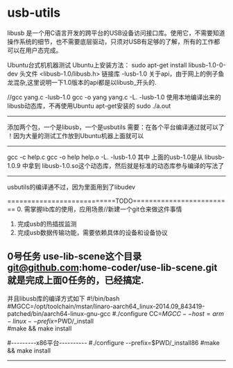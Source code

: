 # usb-utils
 libusb 是一个用C语言开发的跨平台的USB设备访问接口库。使用它，不需要知道操作系统的细节，也不需要底层驱动，只须对USB有足够的了解，所有的工作都可以在用户态完成。

 Ubuntu台式机机器测试
 Ubuntu上安装方法：
	 sudo apt-get install libusb-1.0-0-dev
	 头文件 <libusb-1.0/libusb.h>
	 链接库 -lusb-1.0
	 关于api，由于网上的例子鱼龙混杂,这里说明一下1.0版本的api都是以libusb_开头的.

//gcc yang.c -lusb-1.0
gcc -o yang yang.c -L. -lusb-1.0 使用本地编译出来的libusb动态库，不再使用Ubuntu apt-get安装的
sudo ./a.out

-----------------------------------------------------

添加两个包，一个是libusb，一个是usbutils
需要：在各个平台编译通过就可以了 ！因为大量的测试工作放到Ubuntu机器上面就可以

---------------------------------------------------
gcc -c help.c
gcc -o help help.o -L. -lusb-1.0
其中 上面的usb-1.0是从 libusb-1.0.9 中拿到 libusb-1.0.so这个动态库，然后就是标准的动态库参与编译的写法了

----------------------------------------------------
usbutils的编译通不过，因为里面用到了libudev



===========================TODO=========================
0. 需掌握lib库的使用，应用场景//新建一个git仓来做这件事情
1. 完成usb的热插拔监测
2. 完成usb数据传输功能，需要依赖具体的设备和设备协议


0号任务
use-lib-scene这个目录 git@github.com:home-coder/use-lib-scene.git就是完成上面0任务的，已经搞定.
-
并且libusb库的编译方式如下
#!/bin/bash
#MGCC=/opt/toolchain/mstar/linaro-aarch64_linux-2014.09_843419-patched/bin/aarch64-linux-gnu-gcc
#./configure CC=$MGCC  --host=arm-linux --prefix=$PWD/_install  
#make && make install

#---------x86平台----------
#./configure  --prefix=$PWD/_install86
#make && make install

------------------------------------------------------------------
